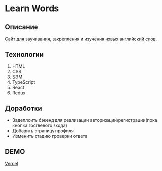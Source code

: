 # Learn Words

## Описание

Сайт для заучивания, закрепления и изучения новых английский слов.

## Технологии

1. HTML
2. CSS
3. БЭМ
4. TypeScript
5. React
6. Redux

## Доработки

- Задеплоить бэкенд для реализации авторизации\регистрации(пока кнопка гоствевого входа)
- Добавить страницу профиля
- Изменить стадию проверки ответа

## DEMO

[Vercel](https://learn-words-3fiuoquk6-hanmadaiki.vercel.app/)
